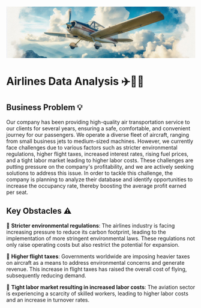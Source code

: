 ![banner](https://github.com/RajeevRanjan5642/Airlines-Data-Analysis/blob/main/img/banner.png)

# Airlines Data Analysis ✈️🧑‍✈️

## Business Problem 💡

Our company has been providing high-quality air transportation service to our clients for several years, ensuring a safe, comfortable, and convenient journey for our 
passengers. We operate a diverse fleet of aircraft, ranging from small business jets to medium-sized machines. However, we currently face challenges due to various 
factors such as stricter environmental regulations, higher flight taxes, increased interest rates, rising fuel prices, and a tight labor market leading to higher labor 
costs. These challenges are putting pressure on the company's profitability, and we are actively seeking solutions to address this issue. In order to tackle this 
challenge, the company is planning to analyze their database and identify opportunities to increase the occupancy rate, thereby boosting the average profit earned 
per seat.

## Key Obstacles ⚠️
🛑 <b>Stricter environmental regulations</b>: The airlines industry is facing increasing pressure to reduce its carbon footprint, leading to the implementation of more stringent
    environmental laws. These regulations not only raise operating costs but also restrict the potential for expansion.

🛑 <b>Higher flight taxes</b>: Governments worldwide are imposing heavier taxes on aircraft as a means to address environmental concerns and generate revenue. This increase in
    flight taxes has raised the overall cost of flying, subsequently reducing demand.

🛑 <b>Tight labor market resulting in increased labor costs</b>: The aviation sector is experiencing a scarcity of skilled workers, leading to higher labor costs and an increase
    in turnover rates.




